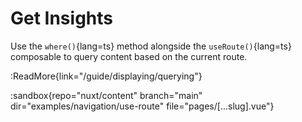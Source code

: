 # Get Insights

Use the `where()`{lang=ts} method alongside the `useRoute()`{lang=ts} composable to query content based on the current route.

:ReadMore{link="/guide/displaying/querying"}

:sandbox{repo="nuxt/content" branch="main" dir="examples/navigation/use-route" file="pages/[...slug].vue"}
